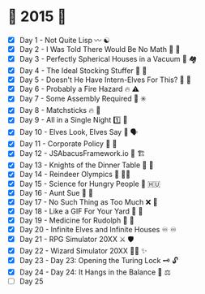 # :christmas_tree: 2015 :christmas_tree:

- [x] Day 1 - Not Quite Lisp :wavy_dash: :yin_yang:
- [x] Day 2 - I Was Told There Would Be No Math :no_entry_sign: :1234:
- [x] Day 3 - Perfectly Spherical Houses in a Vacuum :red_circle: :houses:
- [x] Day 4 - The Ideal Stocking Stuffer :100: :socks:
- [x] Day 5 - Doesn't He Have Intern-Elves For This? :baby: :elf:
- [x] Day 6 - Probably a Fire Hazard :fire: :warning:
- [x] Day 7 - Some Assembly Required :toolbox: :eight_spoked_asterisk:
- [x] Day 8 - Matchsticks :fire: :chopsticks:
- [x] Day 9 - All in a Single Night :one: :night_with_stars:
- [x] Day 10 - Elves Look, Elves Say :eyes: :speaking_head:
- [x] Day 11 - Corporate Policy :necktie: :scroll:
- [x] Day 12 - JSAbacusFramework<area>.io :abacus: :building_construction:
- [x] Day 13 - Knights of the Dinner Table :night_with_stars: :hamburger:
- [x] Day 14 - Reindeer Olympics :deer: :weight_lifting_man:
- [x] Day 15 - Science for Hungry People :microscope: :hungary:
- [x] Day 16 - Aunt Sue :woman: :boy:
- [x] Day 17 - No Such Thing as Too Much :x: :beers:
- [x] Day 18 - Like a GIF For Your Yard :space_invader: :house_with_garden:
- [x] Day 19 - Medicine for Rudolph :pill: :deer:
- [x] Day 20 - Infinite Elves and Infinite Houses :infinity: :infinity:
- [x] Day 21 - RPG Simulator 20XX :crossed_swords: :shield:
- [x] Day 22 - Wizard Simulator 20XX :mage_man: :sparkles:
- [x] Day 23 - Day 23: Opening the Turing Lock :old_key: :unlock:
- [x] Day 24 - Day 24: It Hangs in the Balance :climbing: :balance_scale:
- [ ] Day 25